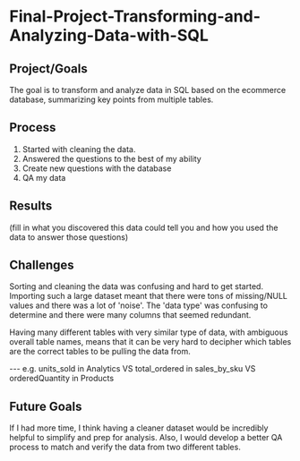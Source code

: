 # Final-Project-Transforming-and-Analyzing-Data-with-SQL

## Project/Goals
The goal is to transform and analyze data in SQL based on the ecommerce database, summarizing key points from multiple tables.

## Process
1. Started with cleaning the data.
2. Answered the questions to the best of my ability
3. Create new questions with the database
4. QA my data

## Results
(fill in what you discovered this data could tell you and how you used the data to answer those questions)

## Challenges 
Sorting and cleaning the data was confusing and hard to get started. Importing such a large dataset meant that there were tons of missing/NULL values and there was a lot of 'noise'. The 'data type' was confusing to determine and there were many columns that seemed redundant.

Having many different tables with very similar type of data, with ambiguous overall table names, means that it can be very hard to decipher which tables are the correct tables to be pulling the data from.

--- e.g. units_sold in Analytics VS total_ordered in sales_by_sku VS orderedQuantity in Products

## Future Goals
If I had more time, I think having a cleaner dataset would be incredibly helpful to simplify and prep for analysis. Also, I would develop a better QA process to match and verify the data from two different tables.
